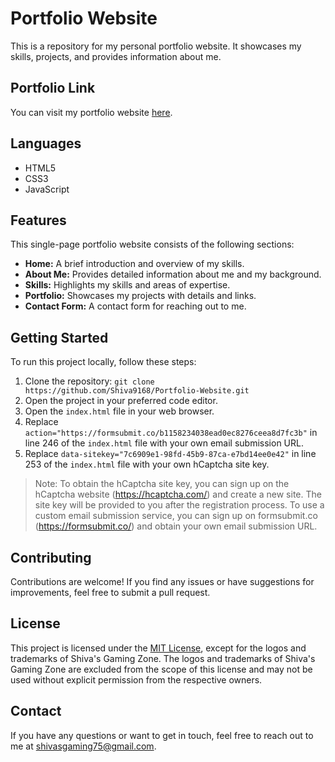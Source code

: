# Portfolio Website

This is a repository for my personal portfolio website. It showcases my skills, projects, and provides information about me.

## Portfolio Link

You can visit my portfolio website [here](https://shiva9168.github.io/Portfolio-Website/).

## Languages

- HTML5
- CSS3
- JavaScript

## Features

This single-page portfolio website consists of the following sections:

- **Home:** A brief introduction and overview of my skills.
- **About Me:** Provides detailed information about me and my background.
- **Skills:** Highlights my skills and areas of expertise.
- **Portfolio:** Showcases my projects with details and links.
- **Contact Form:** A contact form for reaching out to me.

## Getting Started

To run this project locally, follow these steps:

1. Clone the repository: `git clone https://github.com/Shiva9168/Portfolio-Website.git`
2. Open the project in your preferred code editor.
3. Open the `index.html` file in your web browser.
4. Replace `action="https://formsubmit.co/b1158234038ead0ec8276ceea8d7fc3b"` in line 246 of the `index.html` file with your own email submission URL.
5. Replace `data-sitekey="7c6909e1-98fd-45b9-87ca-e7bd14ee0e42"` in line 253 of the `index.html` file with your own hCaptcha site key.

> Note: To obtain the hCaptcha site key, you can sign up on the hCaptcha website (https://hcaptcha.com/) and create a new site. The site key will be provided to you after the registration process. 
>To use a custom email submission service, you can sign up on formsubmit.co (https://formsubmit.co/) and obtain your own email submission URL.

## Contributing

Contributions are welcome! If you find any issues or have suggestions for improvements, feel free to submit a pull request.

## License

This project is licensed under the [MIT License](LICENSE), except for the logos and trademarks of Shiva's Gaming Zone. The logos and trademarks of Shiva's Gaming Zone are excluded from the scope of this license and may not be used without explicit permission from the respective owners.

## Contact

If you have any questions or want to get in touch, feel free to reach out to me at [shivasgaming75@gmail.com](mailto:shivasgaming75@gmail.com).
